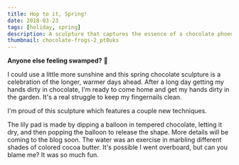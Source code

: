 ```yaml
---
title: Hop to it, Spring!
date: 2018-03-23
tags: [holiday, spring]
description: A sculpture that captures the essence of a chocolate phoenix.
thumbnail: chocolate-frogs-2_pt0uks
---
```


**Anyone else feeling swamped?** 🐸

I could use a little more sunshine and this spring chocolate sculpture is a celebration of the longer, warmer days ahead. After a long day getting my hands dirty in chocolate, I'm ready to come home and get my hands dirty in the garden. It's a real struggle to keep my fingernails clean.

I'm proud of this sculpture which features a couple new techniques.

The lily pad is made by dipping a balloon in tempered chocolate, letting it dry, and then popping the balloon to release the shape. More details will be coming to the blog soon.
The water was an exercise in marbling different shades of colored cocoa butter. It's possible I went overboard, but can you blame me? It was so much fun.

